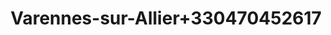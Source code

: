 ---
title: Varennes-sur-Allier+330470452617
url: /varennes-sur-allier-330470452617/
latitude: 46.312
longitude: 3.403
---